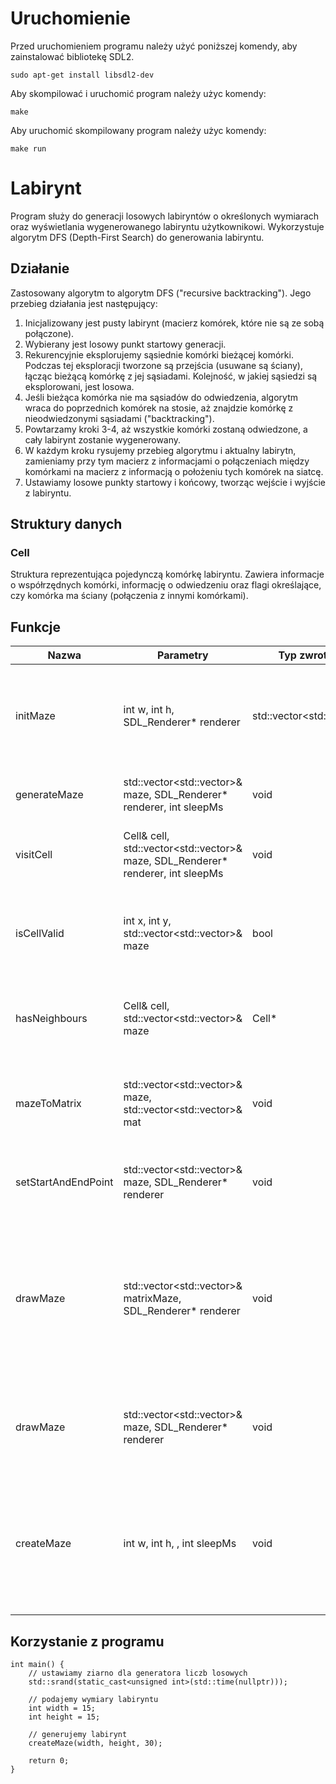 # Uruchomienie
Przed uruchomieniem programu należy użyć poniższej komendy, aby zainstalować bibliotekę SDL2.
```console
sudo apt-get install libsdl2-dev
```
Aby skompilować i uruchomić program należy użyc komendy:
```console
make
```

Aby uruchomić skompilowany program należy użyc komendy:
```console
make run
```


# Labirynt

Program służy do generacji losowych labiryntów o określonych wymiarach oraz wyświetlania wygenerowanego labiryntu użytkownikowi. Wykorzystuje algorytm DFS (Depth-First Search) do generowania labiryntu.

## Działanie

Zastosowany algorytm to algorytm DFS ("recursive backtracking"). Jego przebieg działania jest następujący:
1. Inicjalizowany jest pusty labirynt (macierz komórek, które nie są ze sobą połączone).
2. Wybierany jest losowy punkt startowy generacji.
3. Rekurencyjnie eksplorujemy sąsiednie komórki bieżącej komórki. Podczas tej eksploracji tworzone są przejścia (usuwane są ściany), łącząc bieżącą komórkę z jej sąsiadami. Kolejność, w jakiej sąsiedzi są eksplorowani, jest losowa.
4. Jeśli bieżąca komórka nie ma sąsiadów do odwiedzenia, algorytm wraca do poprzednich komórek na stosie, aż znajdzie komórkę z nieodwiedzonymi sąsiadami ("backtracking").
5. Powtarzamy kroki 3-4, aż wszystkie komórki zostaną odwiedzone, a cały labirynt zostanie wygenerowany.
6. W każdym kroku rysujemy przebieg algorytmu i aktualny labirytn, zamieniamy przy tym macierz z informacjami o połączeniach między komórkami na macierz z informacją o położeniu tych komórek na siatcę.
7. Ustawiamy losowe punkty startowy i końcowy, tworząc wejście i wyjście z labiryntu.

## Struktury danych

### Cell
Struktura reprezentująca pojedynczą komórkę labiryntu.
Zawiera informacje o współrzędnych komórki, informację o odwiedzeniu oraz flagi określające, czy komórka ma ściany (połączenia z innymi komórkami).

## Funkcje

| Nazwa  | Parametry |  Typ zwrotny |  Opis |
| ------- |------|------ |------|
| initMaze      |int w, int h, SDL_Renderer* renderer|std::vector<std::vector<Cell>>| zwraca labirynt (macierz komórek), w którym nie ma żadnych połączeń między komórkami o podanej długości i szerokości    |
| generateMaze      | std::vector<std::vector<Cell>>& maze, SDL_Renderer* renderer, int sleepMs|void| generuje labirynt z losowo wybranym startowym punktem generacji     |
| visitCell      |Cell& cell, std::vector<std::vector<Cell>>& maze, SDL_Renderer* renderer, int sleepMs|void| odwiedza komórkę i (jeżeli to możliwe) tworzy połączenia między nią a jej sąsiadami    |
| isCellValid | int x, int y, std::vector<std::vector<Cell>>& maze |bool| zwraca informację, czy komórka jest poprawna, tj. czy nie wykracza poza labirynt i nie była jeszcze odwiedzona|
| hasNeighbours |Cell& cell, std::vector<std::vector<Cell>>& maze  |Cell*|zwraca losowego sąsiada spośród poprawnych (nieodwiedzonych) sąsiadów danej komórki|
| mazeToMatrix | std::vector<std::vector<Cell>>& maze, std::vector<std::vector<int>>& mat  |void| zamienia macierz komórek (połączeń między nimi) na macierz z informacją o tym, co znajduje się na danym polu|
| setStartAndEndPoint | std::vector<std::vector<Cell>>& maze, SDL_Renderer* renderer| void| losowo ustawia punkt, z którego startujemy i punkt, do którego mamy dotrzeć|
| drawMaze |std::vector<std::vector<int>>& matrixMaze, SDL_Renderer* renderer| void |wizualizuje labirynt przy użyciu biblioteki SDL2. Jest on rysowany jako siatka komórek, gdzie białe komórki reprezentują ścieżki, czarne to ściany, czerwone to punkt startowy, a zielone to punkt docelowy|
| drawMaze | std::vector<std::vector<int>>& maze, SDL_Renderer* renderer  | void |przygotowuje "drzewo" i zamienią na macierz, następnie wykonuje przeładowaną funkcję | 
| createMaze |int w, int h, , int sleepMs| void | tworzy okienko i generuje labirynt, parametr w - szerokośc labiryntu, h - szerokość labiryntu, sleepMs - czas uśpenia między kolejnymi krokami generacji w milisekundach |

## Korzystanie z programu

```
int main() {
    // ustawiamy ziarno dla generatora liczb losowych
    std::srand(static_cast<unsigned int>(std::time(nullptr)));

    // podajemy wymiary labiryntu
    int width = 15;
    int height = 15;

    // generujemy labirynt
    createMaze(width, height, 30);

    return 0;
}

```